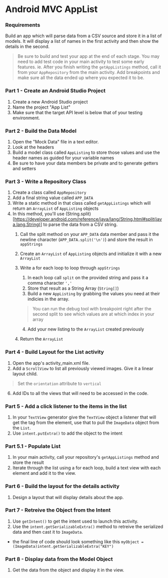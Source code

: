 # Android MVC AppList

### Requirements
Build an app which will parse data from a CSV source and store it in a list of models. It will display a list of names in the first activity and then show the details in the second.

> Be sure to build and test your app at the end of each stage. You may need to add test code in your main activity to test some early features. ie. After you finish writing the `getAppListings` method, call it from your `AppRepository` from the main activity. Add breakpoints and make sure all the data ended up where you expected it to be.

### Part 1 - Create an Android Studio Project
1. Create a new Android Studio project
2. Name the project "App List"
3. Make sure that the target API level is below that of your testing environment.

### Part 2 - Build the Data Model
1. Open the "Mock Data" file in a text editor.
2. Look at the headers
3. Build a model class called `AppListing` to store those values and use the header names as guided for your variable names
4. Be sure to have your data members be private and to generate getters and setters

### Part 3 - Write a Repository Class
1. Create a class called `AppRepository`
2. Add a final string value called `APP_DATA`
3. Write a static method in that class called `getAppListings` which will return an `ArrayList` of `AppListing` objects
4. In this method, you'll use (String.split)[https://developer.android.com/reference/java/lang/String.html#split(java.lang.String)] to parse the data from a CSV string.
   1. Call the split method on your `APP_DATA` data member and pass it the newline character (`APP_DATA.split('\n')`) and store the result in `appStrings`
   5. Create an `ArrayList` of `AppListing` objects and initialize it with a new `ArrayList`
   6. Write a for each loop to loop through `appStrings`
      1. In each loop call `split` on the provided string and pass it a comma character `','`
      7. Store that result as a String Array (`String[]`)
      8. Build a new `AppListing` by grabbing the values you need at their indicies in the array.
      > You can run the debug tool with breakpoint right after the second split to see which values are at which index in your array  

      
      4. Add your new listing to the `ArrayList` created previously
   7. Return the `ArrayList`

### Part 4 - Build Layout for the  List activity

1. Open the app's activity_main.xml file.
4. Add a `ScrollView` to list all previously viewed images. Give it a linear layout child.
> Set the `orientation` attribute to `vertical`

6. Add IDs to all the views that will need to be accessed in the code.

### Part 5 - Add a click listener to the items in the list

1. In your `TextView` generator give the `TextView` object a listener that will get the tag from the element, use that to pull the `ImageData` object from the `List`.
2. Use `intent.putExtra()` to add the object to the intent

### Part 5.1 - Populate List

1. In your main activity, call your repository's `getAppListings` method and store the result
2. Iterate through the list using a for each loop, build a text view with each element and add it to the view.

### Part 6 - Build the layout for the details activity

1. Design a layout that will display details about the app.

### Part 7 - Retreive the Object from the Intent

1. Use `getIntent()` to get the intent used to launch this activity.
2. Use the `intent.getSerializableExtra()` method to retreive the serialized data and then cast it to `ImageData`.
  * the final line of code should look something like this `myObject = (ImageData)intent.getSerializableExtra("KEY")`  

### Part 8 - Display data from the Model Object

1. Get the data from the object and display it in the view.
